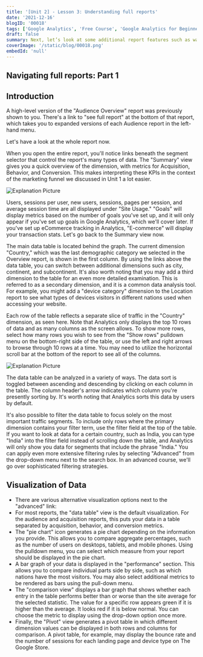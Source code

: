 ```yaml
---
title: '[Unit 2] - Lesson 3: Understanding full reports'
date: '2021-12-16'
blogID: '00018'
tags: ['Google Analytics', 'Free Course', 'Google Analytics for Beginners']
draft: false
summary: Next, let’s look at some additional report features such as ways to share a report and how to adjust sampling settings for faster or more comprehensive data in reports.
coverImage: '/static/blog/00018.png'
embedId: 'null'
---
```


## Navigating full reports: Part 1

## Introduction

A high-level version of the "Audience Overview" report was previously shown to you. There's a link to "see full report" at the bottom of that report, which takes you to expanded versions of each Audience report in the left-hand menu.

Let's have a look at the whole report now.

When you open the entire report, you'll notice links beneath the segment selector that control the report's many types of data. The "Summary" view gives you a quick overview of the dimension, with metrics for Acquisition, Behavior, and Conversion. This makes interpreting these KPIs in the context of the marketing funnel we discussed in Unit 1 a lot easier.

![Explanation Picture](/static/blog/00018_1.png)

Users, sessions per user, new users, sessions, pages per session, and average session time are all displayed under "Site Usage." "Goals" will display metrics based on the number of goals you've set up, and it will only appear if you've set up goals in Google Analytics, which we'll cover later. If you've set up eCommerce tracking in Analytics, "E-commerce" will display your transaction stats. Let's go back to the Summary view now.

The main data table is located behind the graph. The current dimension "Country," which was the last demographic category we selected in the Overview report, is shown in the first column. By using the links above the data table, you can switch between additional dimensions such as city, continent, and subcontinent. It's also worth noting that you may add a third dimension to the table for an even more detailed examination. This is referred to as a secondary dimension, and it is a common data analysis tool. For example, you might add a "device category" dimension to the Location report to see what types of devices visitors in different nations used when accessing your website.

Each row of the table reflects a separate slice of traffic in the "Country" dimension, as seen here. Note that Analytics only displays the top 10 rows of data and as many columns as the screen allows. To show more rows, select how many rows you wish to see from the "Show rows" pulldown menu on the bottom-right side of the table, or use the left and right arrows to browse through 10 rows at a time. You may need to utilize the horizontal scroll bar at the bottom of the report to see all of the columns.

![Explanation Picture](/static/blog/00018_2.png)

The data table can be analyzed in a variety of ways. The data sort is toggled between ascending and descending by clicking on each column in the table. The column header's arrow indicates which column you're presently sorting by. It's worth noting that Analytics sorts this data by users by default.

It's also possible to filter the data table to focus solely on the most important traffic segments. To include only rows where the primary dimension contains your filter term, use the filter field at the top of the table. If you want to look at data for a certain country, such as India, you can type "India" into the filter field instead of scrolling down the table, and Analytics will only show you data for segments that include the phrase "India." You can apply even more extensive filtering rules by selecting "Advanced" from the drop-down menu next to the search box. In an advanced course, we'll go over sophisticated filtering strategies.

## Visualization of Data

- There are various alternative visualization options next to the "advanced" link:
- For most reports, the "data table" view is the default visualization. For the audience and acquisition reports, this puts your data in a table separated by acquisition, behavior, and conversion metrics.
- The "pie chart" icon generates a pie chart depending on the information you provide. This allows you to compare aggregate percentages, such as the number of users on desktops, tablets, and mobile phones. Using the pulldown menu, you can select which measure from your report should be displayed in the pie chart.
- A bar graph of your data is displayed in the "performance" section. This allows you to compare individual parts side by side, such as which nations have the most visitors. You may also select additional metrics to be rendered as bars using the pull-down menu.
- The "comparison view" displays a bar graph that shows whether each entry in the table performs better than or worse than the site average for the selected statistic. The value for a specific row appears green if it is higher than the average. It looks red if it is below normal. You can choose the metric to display using the drop-down option once more.
- Finally, the "Pivot" view generates a pivot table in which different dimension values can be displayed in both rows and columns for comparison. A pivot table, for example, may display the bounce rate and the number of sessions for each landing page and device type on The Google Store.

